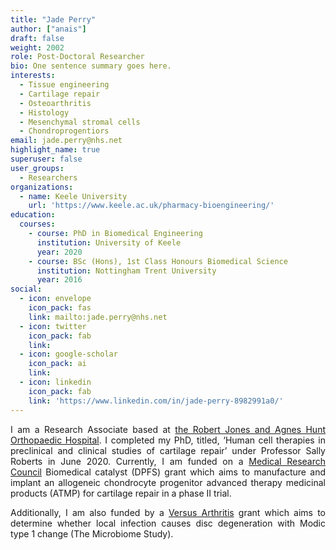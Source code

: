 ```yaml
---
title: "Jade Perry"
author: ["anais"]
draft: false
weight: 2002
role: Post-Doctoral Researcher
bio: One sentence summary goes here.
interests:
  - Tissue engineering
  - Cartilage repair
  - Osteoarthritis
  - Histology
  - Mesenchymal stromal cells
  - Chondroprogentiors
email: jade.perry@nhs.net
highlight_name: true
superuser: false
user_groups:
  - Researchers
organizations:
  - name: Keele University
    url: 'https://www.keele.ac.uk/pharmacy-bioengineering/'
education:
  courses:
    - course: PhD in Biomedical Engineering
      institution: University of Keele 
      year: 2020
    - course: BSc (Hons), 1st Class Honours Biomedical Science 
      institution: Nottingham Trent University
      year: 2016
social:
  - icon: envelope
    icon_pack: fas
    link: mailto:jade.perry@nhs.net
  - icon: twitter
    icon_pack: fab
    link: 
  - icon: google-scholar
    icon_pack: ai
    link: 
  - icon: linkedin
    icon_pack: fab
    link: 'https://www.linkedin.com/in/jade-perry-8982991a0/'
---
```

<style>
body {
text-align: justify}
</style>

I am a Research Associate based at [the Robert Jones and Agnes Hunt Orthopaedic Hospital](https://www.rjah.nhs.uk/). I completed my PhD, titled, ‘Human cell therapies in preclinical and clinical studies of cartilage repair’ under Professor Sally Roberts in June 2020. Currently, I am funded on a [Medical Research Council](https://www.ukri.org/councils/mrc/) Biomedical catalyst (DPFS) grant which aims to manufacture and implant an allogeneic chondrocyte progenitor advanced therapy medicinal products (ATMP) for cartilage repair in a phase II trial.

Additionally, I am also funded by a [Versus Arthritis](https://www.versusarthritis.org/) grant which aims to determine whether local infection causes disc degeneration with Modic type 1 change (The Microbiome Study).
